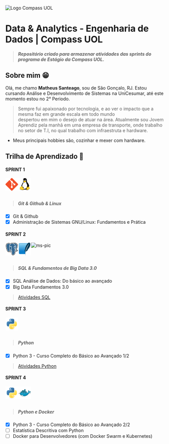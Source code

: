 ![Logo Compass UOL](https://media.licdn.com/dms/image/D4D16AQGNu7n6SGhBpQ/profile-displaybackgroundimage-shrink_200_800/0/1677086381794?e=2147483647&v=beta&t=s968EErrY9945AxkMCd7bRIjftjB2d285XlQorw9Ulo)

# Data & Analytics - Engenharia de Dados | Compass UOL

>##### Repositório criado para armazenar atividades das sprints do programa de Estágio da Compass UOL.

## Sobre mim 😁
    
Olá, me chamo **Matheus Santeago**, sou de São Gonçalo, RJ. Estou cursando Análise e Desenvolvimento de Sistemas na UniCesumar, até este momento estou no 2° Periodo. 

> Sempre fui apaixonado por tecnologia, e ao ver o impacto que a mesma faz em grande escala em todo mundo <br> despertou em mim o desejo de atuar na área.
Atualmente sou Jovem Aprendiz pela manhã em uma empresa de transporte, onde trabalho no setor de T.I, no qual trabalho com infraestruta e hardware.

-  Meus principais hobbies são, cozinhar e mexer com hardware. 

## Trilha de Aprendizado 💫

#### **SPRINT 1** 

<div>
    <img align="left" alt="ms-pic" height="40" src="https://github.com/devicons/devicon/blob/master/icons/git/git-original.svg">
    <img align="left" alt="ms-pic" height="40" src="https://github.com/devicons/devicon/blob/master/icons/linux/linux-original.svg">
</div>
<br><br><br>

>##### Git & Github & Linux
- [X] Git & Github
- [X] Administração de Sistemas GNU/Linux: Fundamentos e Prática

#### **SPRINT 2** 

<div>
    <img align="left" alt="ms-pic" height="40" src="https://github.com/devicons/devicon/blob/master/icons/postgresql/postgresql-original.svg">
    <img align="left" alt="ms-pic" height="40" src="https://github.com/devicons/devicon/blob/master/icons/sqlite/sqlite-original.svg">
    <img align="left" alt="ms-pic" height="40" src="https://cdn-icons-png.flaticon.com/512/4694/4694320.png">
</div>
<br><br><br>

>##### SQL & Fundamentos de Big Data 3.0 
- [X] SQL Análise de Dados: Do básico ao avançado
- [X] Big Data Fundamentos 3.0

>[Atividades SQL ](https://github.com/MatheusSanteago/Sprints-CompassUOL/blob/main/Sprint2/SQL)

#### **SPRINT 3** 

<div>
    <img align="left" alt="ms-pic" height="40" src="https://github.com/devicons/devicon/blob/master/icons/python/python-original.svg">
</div>
<br><br><br>

>##### Python
- [X] Python 3 - Curso Completo do Básico ao Avançado 1/2

>[Atividades Python](https://github.com/MatheusSanteago/Sprints-CompassUOL/tree/main/Sprint3)

#### **SPRINT 4** 

<div>
    <img align="left" alt="ms-pic" height="40" src="https://github.com/devicons/devicon/blob/master/icons/python/python-original.svg">
    <img align="left" alt="ms-pic" height="40" src="https://github.com/devicons/devicon/blob/master/icons/docker/docker-original.svg">
</div>
<br><br><br>

>##### Python e Docker
- [X] Python 3 - Curso Completo do Básico ao Avançado 2/2 
- [ ] Estatística Descritiva com Python
- [ ] Docker para Desenvolvedores (com Docker Swarm e Kubernetes)
